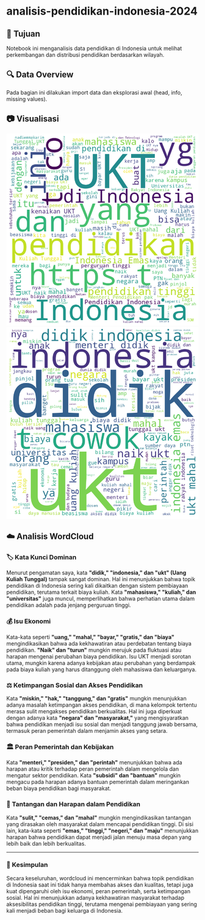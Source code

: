 # analisis-pendidikan-indonesia-2024

## 🎯 Tujuan
Notebook ini menganalisis data pendidikan di Indonesia untuk melihat perkembangan dan distribusi pendidikan berdasarkan wilayah.

## 🔍 Data Overview
Pada bagian ini dilakukan import data dan eksplorasi awal (head, info, missing values).

## 📷 Visualisasi
![wordCloud sebelum preprocessing](https://github.com/AdhiGozalt/analisis-pendidikan-indonesia-2024/blob/main/WordCloud%20sebelum%20preprocessing.png)
![wordCloud sesudah preprocessing](https://github.com/AdhiGozalt/analisis-pendidikan-indonesia-2024/blob/main/wordCloud%20sesudah%20preprocessing.png)

## ☁️ Analisis WordCloud

### 🏷️ Kata Kunci Dominan
Menurut pengamatan saya, kata **"didik," "indonesia," dan "ukt" (Uang Kuliah Tunggal)** tampak sangat dominan. Hal ini menunjukkan bahwa topik pendidikan di Indonesia sering kali dikaitkan dengan sistem pembiayaan pendidikan, terutama terkait biaya kuliah. Kata **"mahasiswa," "kuliah," dan "universitas"** juga muncul, memperlihatkan bahwa perhatian utama dalam pendidikan adalah pada jenjang perguruan tinggi.

### 💰 Isu Ekonomi
Kata-kata seperti **"uang," "mahal," "bayar," "gratis," dan "biaya"** mengindikasikan bahwa ada kekhawatiran atau perdebatan tentang biaya pendidikan. **"Naik" dan "turun"** mungkin merujuk pada fluktuasi atau harapan mengenai perubahan biaya pendidikan. Isu UKT menjadi sorotan utama, mungkin karena adanya kebijakan atau perubahan yang berdampak pada biaya kuliah yang harus ditanggung oleh mahasiswa dan keluarganya.

### ⚖️ Ketimpangan Sosial dan Akses Pendidikan
Kata **"miskin," "hak," "tanggung," dan "gratis"** mungkin menunjukkan adanya masalah ketimpangan akses pendidikan, di mana kelompok tertentu merasa sulit mengakses pendidikan berkualitas. Hal ini juga diperkuat dengan adanya kata **"negara" dan "masyarakat,"** yang mengisyaratkan bahwa pendidikan menjadi isu sosial dan menjadi tanggung jawab bersama, termasuk peran pemerintah dalam menjamin akses yang setara.

### 🏛️ Peran Pemerintah dan Kebijakan
Kata **"menteri," "presiden," dan "perintah"** menunjukkan bahwa ada harapan atau kritik terhadap peran pemerintah dalam mengelola dan mengatur sektor pendidikan. Kata **"subsidi" dan "bantuan"** mungkin mengacu pada harapan adanya bantuan pemerintah dalam meringankan beban biaya pendidikan bagi masyarakat.

### 🎯 Tantangan dan Harapan dalam Pendidikan
Kata **"sulit," "cemas," dan "mahal"** mungkin mengindikasikan tantangan yang dirasakan oleh masyarakat dalam mencapai pendidikan tinggi. Di sisi lain, kata-kata seperti **"emas," "tinggi," "negeri," dan "maju"** menunjukkan harapan bahwa pendidikan dapat menjadi jalan menuju masa depan yang lebih baik dan lebih berkualitas.

---

### 📝 Kesimpulan

Secara keseluruhan, wordcloud ini mencerminkan bahwa topik pendidikan di Indonesia saat ini tidak hanya membahas akses dan kualitas, tetapi juga kuat dipengaruhi oleh isu ekonomi, peran pemerintah, serta ketimpangan sosial. Hal ini menunjukkan adanya kekhawatiran masyarakat terhadap aksesibilitas pendidikan tinggi, terutama mengenai pembiayaan yang sering kali menjadi beban bagi keluarga di Indonesia.


